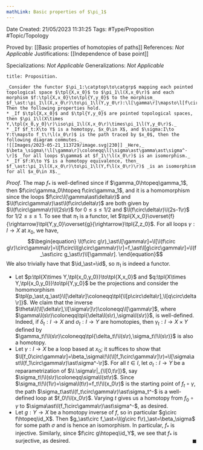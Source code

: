 ```yaml
---
mathLink: Basic properties of $\pi_1$
---
```


<div class="topSpace"></div>

Date Created: 21/05/2023 11:31:25
Tags: #Type/Proposition #Topic/Topology

Proved by: [[Basic properties of homotopies of paths]]
References: _Not Applicable_
Justifications: [[Independence of base point]]

Specializations: _Not Applicable_
Generalizations: _Not Applicable_

``` ad-Proposition
title: Proposition.

_Consider the functor $\pi_1:\catptop\to\catgrp$ mapping each pointed topological space $\tpl{X,x_0}$ to $\pi_1\l(X,x_0\r)$ and each morphism $f:\tpl{X,x_0}\to\tpl{Y,y_0}$ to the morphism_ $f_\ast:\pi_1\l(X,x_0\r)\to\pi_1\l(Y,y_0\r):\l[\gamma\r]\mapsto\l[f\circ\gamma\r]$_. Then the following properties hold._
* _If $\tpl{X,x_0}$ and $\tpl{Y,y_0}$ are pointed topological spaces, then $\pi_1\l(X\times Y,\tpl{x_0,y_0}\r)\iso\pi_1\l(X,x_0\r)\times\pi_1\l(Y,y_0\r)$._
* _If $f_t:X\to Y$ is a homotopy, $x_0\in X$, and $\sigma:I\to Y:t\mapsto f_t\!\l(x_0\r)$ is the path traced by $x_0$, then the following diagram commutes._
![[Images/2023-05-21_113729/image.svg|230]] _Here,_ $\beta_\sigma\!\l[\gamma\r]\coloneqq\l[\sigma\ast\gamma\ast\sigma^-\r]$ _for all loops $\gamma$ at $f_1\!\l(x_0\r)$ is an isomorphism._
* _If $f:X\to Y$ is a homotopy equivalence, then_ $f_\ast:\pi_1\l(X,x_0\r)\to\pi_1\l(Y,f\l(x_0\r)\r)$ _is an isomorphism for all $x_0\in X$._

```

_Proof_. The map $f_\ast$ is well-defined since if $\gamma_0\htopeq\gamma_1$, then $f\circ\gamma_0\htopeq f\circ\gamma_1$, and it is a homomorphism since the loops $f\circ\l(\gamma\ast\delta\r)$ and $\l(f\circ\gamma\r)\ast\l(f\circ\delta\r)$ are both given by $\l(f\circ\gamma\r)\l(2s\r)$ for $0\leq s\leq1/2$ and $\l(f\circ\delta\r)\l(2s-1\r)$ for $1/2\leq s\leq1$. To see that $\pi_1$ is a functor, let $\tpl{X,x_0}\overset{f}{\rightarrow}\tpl{Y,y_0}\overset{g}{\rightarrow}\tpl{Z,z_0}$. For all loops $\gamma:I\to X$ at $x_0$, we have,
$$\begin{equation}
    \l(f\circ g\r)_\ast\l[\gamma\r]=\l[\l(f\circ g\r)\circ\gamma\r]=\l[f\circ\l(g\circ\gamma\r)\r]=f_\ast\l[g\circ\gamma\r]=\l(f_\ast\circ g_\ast\r)\l[\gamma\r].
\end{equation}$$
We also trivially have that $\id_\ast=\id$, so $\pi_1$ is indeed a functor.
* Let $p:\tpl{X\times Y,\tpl{x_0,y_0}}\to\tpl{X,x_0}$ and $q:\tpl{X\times Y,\tpl{x_0,y_0}}\to\tpl{Y,y_0}$ be the projections and consider the homomorphism $\tpl{p_\ast,q_\ast}\l[\delta\r]\coloneqq\tpl{\l[p\circ\delta\r],\l[q\circ\delta\r]}$. We claim that the inverse $\theta\l(\l[\delta\r],\l[\sigma\r]\r)\coloneqq\l[\gamma\r]$, where $\gamma\l(s\r)\coloneqq\tpl{\delta\l(s\r),\sigma\l(s\r)}$, is well-defined. Indeed, if $\delta_t:I\to X$ and $\sigma_t:I\to Y$ are homotopies, then $\gamma_t:I\to X\times Y$ defined by $\gamma_t\!\l(s\r)\coloneqq\tpl{\delta_t\!\l(s\r),\sigma_t\!\l(s\r)}$ is also a homotopy.
* Let $\gamma:I\to X$ be a loop based at $x_0$; it suffices to show that $\l[f_0\circ\gamma\r]=\beta_\sigma\!\l(\l[f_1\circ\gamma\r]\r)=\l[\sigma\ast\l(f_1\circ\gamma\r)\ast\sigma^-\r]$. For all $t\in I$, let $\sigma_t:I\to Y$ be a reparametrization of $\l.\sigma\r|_{\l[0,t\r]}$, say $\sigma_t\!\l(s\r)\coloneqq\sigma\l(st\r)$. Since $\sigma_t\!\l(1\r)=\sigma\l(t\r)=f_t\!\l(x_0\r)$ is the starting point of $f_t\circ\gamma$, the path $\sigma_t\ast\l(f_t\circ\gamma\r)\ast\sigma_t^-$ is a well-defined loop at $f_0\!\l(x_0\r)$. Varying $t$ gives us a homotopy from $f_0\circ\gamma$ to $\sigma\ast\l(f_1\circ\gamma\r)\ast\sigma^-$, as desired.
* Let $g:Y\to X$ be a homotopy inverse of $f$, so in particular $g\circ f\htopeq\id_X$. Then $g_\ast\circ f_\ast=\l(g\circ f\r)_\ast=\beta_\sigma$ for some path $\sigma$ and is hence an isomorphism. In particular, $f_\ast$ is injective. Similarly, since $f\circ g\htopeq\id_Y$, we see that $f_\ast$ is surjective, as desired.<span style="float:right;">$\blacksquare$</span>
